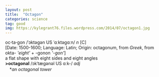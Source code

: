 ```yaml
---
layout: post
title:  "Octagon"
categories: science
tag: good
img: https://kylegrant76.files.wordpress.com/2014/07/octagon1.jpg
---
```

<DIV style="MARGIN: 0px 0px 5px">oc<B>·</B>ta<B>·</B>gon /ˈɔktəgən US ˈɑːktəgɑːn/ <I>n</I> [C] <BR>[Date: 1500-1600; Language: Latin; Origin: octagonum, from <I>Greek</I>, from okta- <I>'eight'</I> + -gonon <I>'-gon'</I>]<BR>a flat shape with eight sides and eight angles<BR><B>&gt;octagonal</B> /ɔkˈtægənəl US ɑːk-/ <I>adj</I><BR>　*<I>an octagonal tower</I></DIV>
